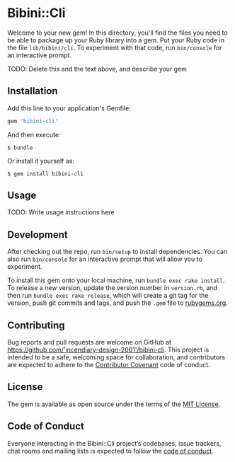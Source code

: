 # Bibini::Cli

Welcome to your new gem! In this directory, you'll find the files you need to be able to package up your Ruby library into a gem. Put your Ruby code in the file `lib/bibini/cli`. To experiment with that code, run `bin/console` for an interactive prompt.

TODO: Delete this and the text above, and describe your gem

## Installation

Add this line to your application's Gemfile:

```ruby
gem 'bibini-cli'
```

And then execute:

    $ bundle

Or install it yourself as:

    $ gem install bibini-cli

## Usage

TODO: Write usage instructions here

## Development

After checking out the repo, run `bin/setup` to install dependencies. You can also run `bin/console` for an interactive prompt that will allow you to experiment.

To install this gem onto your local machine, run `bundle exec rake install`. To release a new version, update the version number in `version.rb`, and then run `bundle exec rake release`, which will create a git tag for the version, push git commits and tags, and push the `.gem` file to [rubygems.org](https://rubygems.org).

## Contributing

Bug reports and pull requests are welcome on GitHub at https://github.com/'incendiary-design-2001'/bibini-cli. This project is intended to be a safe, welcoming space for collaboration, and contributors are expected to adhere to the [Contributor Covenant](http://contributor-covenant.org) code of conduct.

## License

The gem is available as open source under the terms of the [MIT License](https://opensource.org/licenses/MIT).

## Code of Conduct

Everyone interacting in the Bibini::Cli project’s codebases, issue trackers, chat rooms and mailing lists is expected to follow the [code of conduct](https://github.com/'incendiary-design-2001'/bibini-cli/blob/master/CODE_OF_CONDUCT.md).
